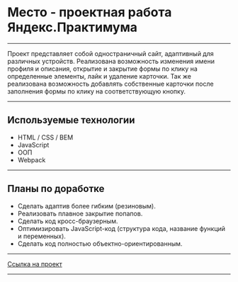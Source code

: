 # Место - проектная работа Яндекс.Практимума

---

Проект представляет собой одностраничный сайт, адаптивный для различных устройств. Реализована возможность изменения имени профиля и описания, открытие и закрытие формы по клику на определенные элементы, лайк и удаление карточки. Так же реализована возможность добавлять собственные карточки после заполнения формы по клику на соответствующую кнопку.

---

## Используемые технологии
* HTML / CSS / BEM
* JavaScript
* ООП
* Webpack

---

## Планы по доработке
* Сделать адаптив более гибким (резиновым).
* Реализовать плавное закрытие попапов.
* Сделать код кросс-браузерным.
* Оптимизировать JavaScript-код (структура кода, название функций и переменных).
* Сделать код полностью объектно-ориентированным.

---

[Ссылка на проект](https://andreysdrv.github.io/mesto/)

---

